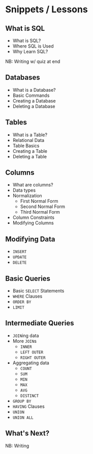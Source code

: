 # Snippets / Lessons

## What is SQL

* What is SQL?
* Where SQL is Used
* Why Learn SQL?

NB: Writing w/ quiz at end

## Databases
* What is a Database?
* Basic Commands
* Creating a Database
* Deleting a Database

## Tables
* What is a Table?
* Relational Data
* Table Basics
* Creating a Table
* Deleting a Table

## Columns
* What are columns?
* Data types
* Normalization
  * First Normal Form
  * Second Normal Form
  * Third Normal Form
* Column Constraints
* Modifying Columns

## Modifying Data

* `INSERT`
* `UPDATE`
* `DELETE`

## Basic Queries
* Basic `SELECT` Statements
* `WHERE` Clauses
* `ORDER BY`
* `LIMIT`

## Intermediate Queries
* `JOIN`ing data
* More `JOIN`s
    * `INNER`
    * `LEFT OUTER`
    * `RIGHT OUTER`
* Aggregating data
   * `COUNT`
   * `SUM`
   * `MIN`
   * `MAX`
   * `AVG`
   * `DISTINCT`
* `GROUP BY`
* `HAVING` Clauses
* `UNION`
* `UNION ALL`

## What's Next?
NB: Writing
